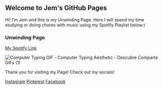 ## Welcome to Jem's GitHub Pages

Hi! I’m Jem and this is my Unwinding Page. Here I will spend my time studying or doing chores with music using my Spotify Playlist below:)

### Unwinding Page

[My Spotify Link](https://open.spotify.com/playlist/365TpGuGeFvhEkR4QM3yvN?si=8d136582d44b4fc1&nd=1)


![Computer Typing GIF - Computer Typing Aesthetic - Descubre   Comparte GIFs (1)](https://user-images.githubusercontent.com/99859441/159720231-aaafa902-1880-49ae-bef1-9bc057f4ff9c.gif)

Thank you for visiting my Page! Check out my socials!

[Instagram](https://www.instagram.com/mjxxmie/)
[Pinterest](https://www.pinterest.ph/jemsiee/_saved/)
[Facebook](https://www.facebook.com/jemsuzaine)


